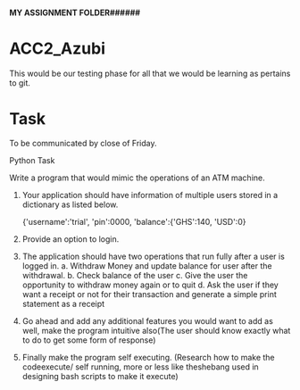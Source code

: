 #### MY ASSIGNMENT FOLDER######
# ACC2_Azubi

This would be our testing phase for all that we would be learning as pertains to git.

# Task

To be communicated by close of Friday.

Python Task

Write a program that would mimic the operations of an ATM machine.
1. Your application should have information of multiple users stored in a dictionary as listed below.
 
    {'username':'trial', 'pin':0000, 'balance':{'GHS':140, 'USD':0}
 
2. Provide an option to login.
 
3. The application should have two operations that run fully after a user is logged in.
    a. Withdraw Money and update balance for user after the withdrawal.
    b. Check balance of the user
    c. Give the user the opportunity to withdraw money again or to quit
    d. Ask the user if they want a receipt or not for their transaction and generate a simple print statement as a receipt
 
4. Go ahead and add any additional features you would want to add as well, make the program intuitive also(The user should know exactly what to do to get some form of response)
 
5. Finally make the program self executing. (Research how to make the codeexecute/ self running, more or less like theshebang used in designing bash scripts to make it execute)

